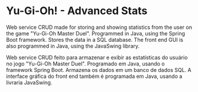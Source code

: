 # Yu-Gi-Oh! - Advanced Stats

Web service CRUD made for storing and showing statistics from the user on the game "Yu-Gi-Oh Master Duel".
Programmed in Java, using the Spring Boot framework. Stores the data in a SQL database.
The front end GUI is also programmed in Java, using the JavaSwing library.

Web service CRUD feito para armazenar e exibir as estatísticas do usuário no jogo "Yu-Gi-Oh Master Duel".
Programado em Java, usando o framework Spring Boot. Armazena os dados em um banco de dados SQL.
A interface gráfica do front end também é programada em Java, usando a livraria JavaSwing.

